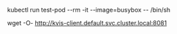 kubectl run test-pod --rm -it --image=busybox -- /bin/sh

wget -O- http://kvis-client.default.svc.cluster.local:8081
